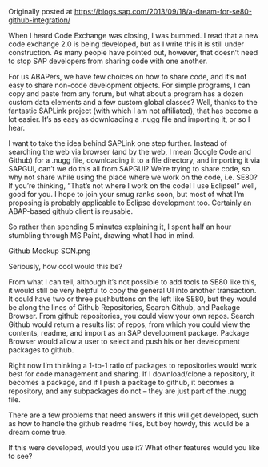Originally posted at https://blogs.sap.com/2013/09/18/a-dream-for-se80-github-integration/

When I heard Code Exchange was closing, I was bummed.  I read that a new code exchange 2.0 is being developed, but as I write this it is still under construction.  As many people have pointed out, however, that doesn’t need to stop SAP developers from sharing code with one another.

For us ABAPers, we have few choices on how to share code, and it’s not easy to share non-code development objects.  For simple programs, I can copy and paste from any forum, but what about a program has a dozen custom data elements and a few custom global classes?  Well, thanks to the fantastic SAPLink project (with which I am not affiliated), that has become a lot easier.  It’s as easy as downloading a .nugg file and importing it, or so I hear.

I want to take the idea behind SAPLink one step further.  Instead of searching the web via browser (and by the web, I mean Google Code and Github) for a .nugg file, downloading it to a file directory, and importing it via SAPGUI, can’t we do this all from SAPGUI?  We’re trying to share code, so why not share while using the place where we work on the code, i.e. SE80?  If you’re thinking, “That’s not where I work on the code!  I use Eclipse!” well, good for you.  I hope to join your smug ranks soon, but most of what I’m proposing is probably applicable to Eclipse development too.  Certainly an ABAP-based github client is reusable.

So rather than spending 5 minutes explaining it, I spent half an hour stumbling through MS Paint, drawing what I had in mind.

Github Mockup SCN.png

Seriously, how cool would this be?

From what I can tell, although it’s not possible to add tools to SE80 like this, it would still be very helpful to copy the general UI into another transaction.  It could have two or three pushbuttons on the left like SE80, but they would be along the lines of Github Repositories, Search Github, and Package Browser.  From github repositories, you could view your own repos.  Search Github would return a results list of repos, from which you could view the contents, readme, and import as an SAP development package.  Package Browser would allow a user to select and push his or her development packages to github.

Right now I’m thinking a 1-to-1 ratio of packages to repositories would work best for code management and sharing.  If I download/clone a repository, it becomes a package, and if I push a package to github, it becomes a repository, and any subpackages do not – they are just part of the .nugg file.

There are a few problems that need answers if this will get developed, such as how to handle the github readme files, but boy howdy, this would be a dream come true.

If this were developed, would you use it?  What other features would you like to see?
